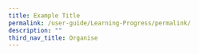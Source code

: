 ```yaml
---
title: Example Title
permalink: /user-guide/Learning-Progress/permalink/
description: ""
third_nav_title: Organise
---
```


